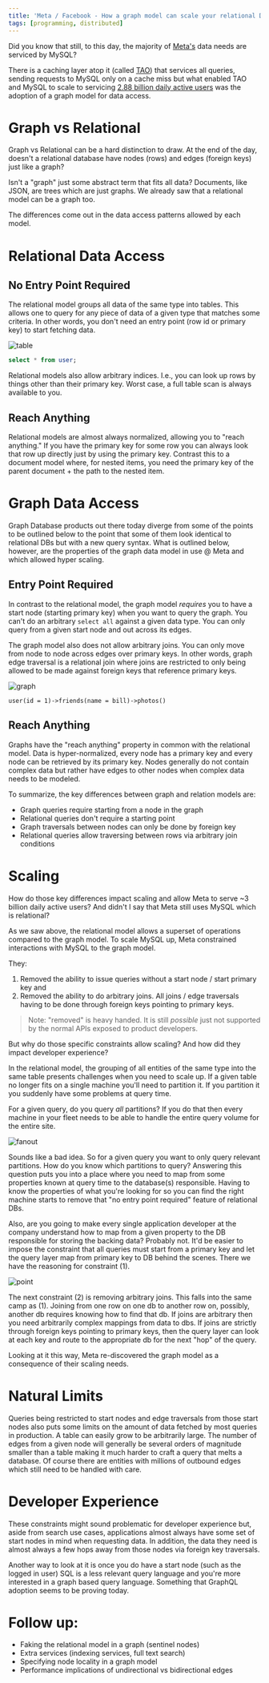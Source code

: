 ```yaml
---
title: 'Meta / Facebook - How a graph model can scale your relational DBs'
tags: [programming, distributed]
---
```


Did you know that still, to this day, the majority of [Meta's](https://www.facebook.com/) data needs are serviced by MySQL?

There is a caching layer atop it (called [TAO](https://engineering.fb.com/2013/06/25/core-data/tao-the-power-of-the-graph/)) that services all queries, sending requests to MySQL only on a cache miss but what enabled TAO and MySQL to scale to servicing [2.88 billion daily active users](https://www.statista.com/statistics/1092227/facebook-product-dau) was the adoption of a graph model for data access.

# Graph vs Relational

Graph vs Relational can be a hard distinction to draw. At the end of the day, doesn't a relational database have nodes (rows) and edges (foreign keys) just like a graph?

Isn't a "graph" just some abstract term that fits all data? Documents, like JSON, are trees which are just graphs. We already saw that a relational model can be a graph too.

The differences come out in the data access patterns allowed by each model.

# Relational Data Access

## No Entry Point Required

The relational model groups all data of the same type into tables. This allows one to query for any piece of data of a given type that matches some criteria. In other words, you don't need an entry point (row id or primary key) to start fetching data.

![table](./blog-assets/meta-sql-graph/table.png)

```sql
select * from user;
```

Relational models also allow arbitrary indices. I.e., you can look up rows by things other than their primary key. Worst case, a full table scan is always available to you.

## Reach Anything

Relational models are almost always normalized, allowing you to "reach anything." If you have the primary key for some row you can always look that row up directly just by using the primary key. Contrast this to a document model where, for nested items, you need the primary key of the parent document + the path to the nested item.

# Graph Data Access

Graph Database products out there today diverge from some of the points to be outlined below to the point that some of them look identical to relational DBs but with a new query syntax. What is outlined below, however, are the properties of the graph data model in use @ Meta and which allowed hyper scaling.

## Entry Point Required

In contrast to the relational model, the graph model _requires_ you to have a start node (starting primary key) when you want to query the graph. You can't do an arbitrary `select all` against a given data type. You can only query from a given start node and out across its edges.

The graph model also does not allow arbitrary joins. You can only move from node to node across edges over primary keys. In other words, graph edge traversal is a relational join where joins are restricted to only being allowed to be made against foreign keys that reference primary keys.

![graph](./blog-assets/meta-sql-graph/graph.png)

```
user(id = 1)->friends(name = bill)->photos()
```

## Reach Anything

Graphs have the "reach anything" property in common with the relational model. Data is hyper-normalized, every node has a primary key and every node can be retrieved by its primary key. Nodes generally do not contain complex data but rather have edges to other nodes when complex data needs to be modeled.

To summarize, the key differences between graph and relation models are:

- Graph queries require starting from a node in the graph
- Relational queries don't require a starting point
- Graph traversals between nodes can only be done by foreign key
- Relational queries allow traversing between rows via arbitrary join conditions

# Scaling

How do those key differences impact scaling and allow Meta to serve ~3 billion daily active users? And didn't I say that Meta still uses MySQL which is relational?

As we saw above, the relational model allows a superset of operations compared to the graph model. To scale MySQL up, Meta constrained interactions with MySQL to the graph model.

They:

1. Removed the ability to issue queries without a start node / start primary key and
2. Removed the ability to do arbitrary joins. All joins / edge traversals having to be done through foreign keys pointing to primary keys.

> Note: "removed" is heavy handed. It is still _possible_ just not supported by the normal APIs exposed to product developers.

But why do those specific constraints allow scaling? And how did they impact developer experience?

In the relational model, the grouping of all entities of the same type into the same table presents challenges when you need to scale up. If a given table no longer fits on a single machine you'll need to partition it. If you partition it you suddenly have some problems at query time.

For a given query, do you query _all_ partitions? If you do that then every machine in your fleet needs to be able to handle the entire query volume for the entire site.

![fanout](./blog-assets/meta-sql-graph/fanout.png)

Sounds like a bad idea. So for a given query you want to only query relevant partitions. How do you know which partitions to query? Answering this question puts you into a place where you need to map from some properties known at query time to the database(s) responsible. Having to know the properties of what you're looking for so you can find the right machine starts to remove that "no entry point required" feature of relational DBs.

Also, are you going to make every single application developer at the company understand how to map from a given property to the DB responsible for storing the backing data? Probably not. It'd be easier to impose the constraint that all queries must start from a primary key and let the query layer map from primary key to DB behind the scenes. There we have the reasoning for constraint (1).

![point](./blog-assets/meta-sql-graph/point.png)

The next constraint (2) is removing arbitrary joins. This falls into the same camp as (1). Joining from one row on one db to another row on, possibly, another db requires knowing how to find that db. If joins are arbitrary then you need arbitrarily complex mappings from data to dbs. If joins are strictly through foreign keys pointing to primary keys, then the query layer can look at each key and route to the appropriate db for the next "hop" of the query.

Looking at it this way, Meta re-discovered the graph model as a consequence of their scaling needs.

# Natural Limits

Queries being restricted to start nodes and edge traversals from those start nodes also puts some limits on the amount of data fetched by most queries in production. A table can easily grow to be arbitrarily large. The number of edges from a given node will generally be several orders of magnitude smaller than a table making it much harder to craft a query that melts a database. Of course there are entities with millions of outbound edges which still need to be handled with care.

# Developer Experience

These constraints might sound problematic for developer experience but, aside from search use cases, applications almost always have some set of start nodes in mind when requesting data. In addition, the data they need is almost always a few hops away from those nodes via foreign key traversals.

Another way to look at it is once you do have a start node (such as the logged in user) SQL is a less relevant query language and you're more interested in a graph based query language. Something that GraphQL adoption seems to be proving today.

# Follow up:

- Faking the relational model in a graph (sentinel nodes)
- Extra services (indexing services, full text search)
- Specifying node locality in a graph model
- Performance implications of undirectional vs bidirectional edges

